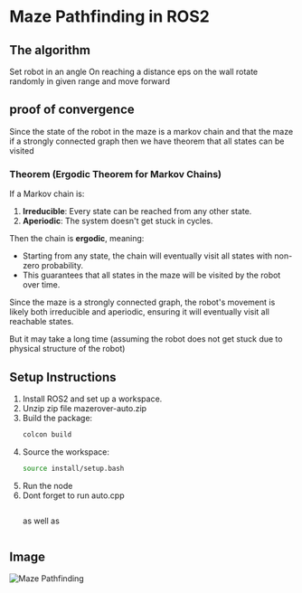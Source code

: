 # Maze Pathfinding in ROS2

## The algorithm
Set robot in an angle
On reaching a distance eps on the wall rotate randomly in given range and move forward

## proof of convergence
Since the state of the robot in the maze is a markov chain and that the maze if a strongly connected graph then we have theorem that all states can be visited
### Theorem (Ergodic Theorem for Markov Chains)

If a Markov chain is:
1. **Irreducible**: Every state can be reached from any other state.
2. **Aperiodic**: The system doesn't get stuck in cycles.

Then the chain is **ergodic**, meaning:
- Starting from any state, the chain will eventually visit all states with non-zero probability.
- This guarantees that all states in the maze will be visited by the robot over time.

Since the maze is a strongly connected graph, the robot's movement is likely both irreducible and aperiodic, ensuring it will eventually visit all reachable states.

But it may take a long time (assuming the robot does not get stuck due to physical structure of the robot)


## Setup Instructions

1. Install ROS2 and set up a workspace.
2. Unzip zip file mazerover-auto.zip
3. Build the package:
   ```bash
   colcon build
   ```
4. Source the workspace:
   ```bash
   source install/setup.bash
   ```
5. Run the node
6. Dont forget to run auto.cpp
   ```ros2 run haruto_description auto
   ```
   as well as
   ```ros2 launch haruto_description visualize_robot_simulation.launch.py
   ```

## Image

![Maze Pathfinding](myImg.jpeg)
